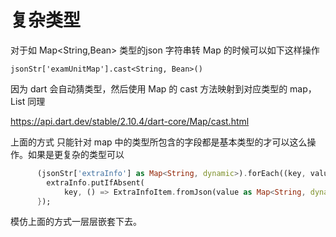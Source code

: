 # 复杂类型

对于如 Map<String,Bean> 类型的json 字符串转 Map 的时候可以如下这样操作

```
jsonStr['examUnitMap'].cast<String, Bean>()
```

因为 dart 会自动猜类型，然后使用 Map 的 cast 方法映射到对应类型的 map，List 同理

https://api.dart.dev/stable/2.10.4/dart-core/Map/cast.html


上面的方式 只能针对 map 中的类型所包含的字段都是基本类型的才可以这么操作。如果是更复杂的类型可以

```dart
      (jsonStr['extraInfo'] as Map<String, dynamic>).forEach((key, value) {
        extraInfo.putIfAbsent(
            key, () => ExtraInfoItem.fromJson(value as Map<String, dynamic>));
      });
```

模仿上面的方式一层层嵌套下去。